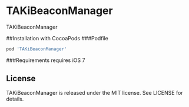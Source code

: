 # TAKiBeaconManager
TAKiBeaconManager

##Installation with CocoaPods
###Podfile
```ruby
pod 'TAKiBeaconManager'
```

###Requirements
requires iOS 7

License
---

TAKiBeaconManager is released under the MIT license. See LICENSE for details.
